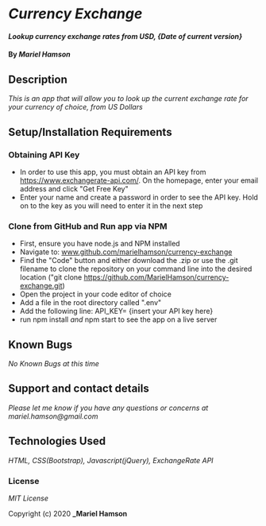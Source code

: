 # _Currency Exchange_

#### _Lookup currency exchange rates from USD, {Date of current version}_

#### By _**Mariel Hamson**_

## Description

_This is an app that will allow you to look up the current exchange rate for your currency of choice, from US Dollars_

## Setup/Installation Requirements

### Obtaining API Key

* In order to use this app, you must obtain an API key from https://www.exchangerate-api.com/. On the homepage, enter your email address and click "Get Free Key"
* Enter your name and create a password in order to see the API key. Hold on to the key as you will need to enter it in the next step

### Clone from GitHub and Run app via NPM

* First, ensure you have node.js and NPM installed
* Navigate to: www.github.com/marielhamson/currency-exchange
* Find the "Code" button and either download the .zip or use the .git filename to clone the repository on your command line into the desired location ("git clone https://github.com/MarielHamson/currency-exchange.git)
* Open the project in your code editor of choice
* Add a file in the root directory called ".env"
* Add the following line: API_KEY= {insert your API key here}
* run npm install _and_ npm start to see the app on a live server

## Known Bugs

_No Known Bugs at this time_

## Support and contact details

_Please let me know if you have any questions or concerns at mariel.hamson@gmail.com_

## Technologies Used

_HTML, CSS(Bootstrap), Javascript(jQuery), ExchangeRate API_

### License

*MIT License*

Copyright (c) 2020 **_Mariel Hamson**